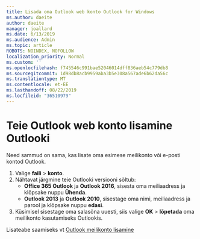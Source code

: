 ```yaml
---
title: Lisada oma Outlook web konto Outlook for Windows
ms.author: daeite
author: daeite
manager: joallard
ms.date: 6/13/2019
ms.audience: Admin
ms.topic: article
ROBOTS: NOINDEX, NOFOLLOW
localization_priority: Normal
ms.custom: ''
ms.openlocfilehash: f745546c991bae52046014dff836aeb54c779db8
ms.sourcegitcommit: 1d98db8acb9959aba3b5e308a567ade6b62da56c
ms.translationtype: MT
ms.contentlocale: et-EE
ms.lasthandoff: 08/22/2019
ms.locfileid: "36510979"
---
```

# <a name="add-your-outlook-on-the-web-account-to-outlook"></a>Teie Outlook web konto lisamine Outlooki

Need sammud on sama, kas lisate oma esimese meilikonto või e-posti kontod Outlook.

1. Valige **faili** > **konto**.
1. Nähtavat järgmine teie Outlooki versiooni sõltub:
    - **Office 365 Outlook** ja **Outlook 2016**, sisesta oma meiliaadress ja klõpsake nuppu **Ühenda**.
    - **Outlook 2013** ja **Outlook 2010**, sisestage oma nimi, meiliaadress ja parool ja klõpsake nuppu **edasi**.
1. Küsimisel sisestage oma salasõna uuesti, siis valige **OK** > **lõpetada** oma meilikonto kasutamiseks Outlookis.

Lisateabe saamiseks vt [Outlook meilikonto lisamine](https://support.office.com/article/6e27792a-9267-4aa4-8bb6-c84ef146101b)